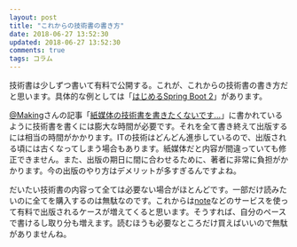 ```yaml
---
layout: post
title: "これからの技術書の書き方"
date: 2018-06-27 13:52:30
updated: 2018-06-27 13:52:30
comments: true
tags: コラム
---
```

技術書は少しずつ書いて有料で公開する。これが、これからの技術書の書き方だと思います。具体的な例としては「<a href="https://note.mu/makingx/m/m2dc6f318899c" target="_blank">はじめるSpring Boot 2</a>」があります。

<a href="https://twitter.com/making" target="_blank">@Making</a>さんの記事「<a href="https://note.mu/makingx/n/n5d1d61f0b214" target="_blank">紙媒体の技術書を書きたくないです…</a>」に書かれているように技術書を書くには膨大な時間が必要です。それを全て書き終えて出版するには相当の時間がかかります。ITの技術はどんどん進歩しているので、出版される頃には古くなってしまう場合もあります。紙媒体だと内容が間違っていても修正できません。また、出版の期日に間に合わせるために、著者に非常に負担がかかります。今の出版のやり方はデメリットが多すぎるんですよね。

だいたい技術書の内容って全ては必要ない場合がほとんどです。一部だけ読みたいのに全てを購入するのは無駄なのです。これからは<a href="https://note.mu/" target="_blank">note</a>などのサービスを使って有料で出版されるケースが増えてくると思います。そうすれば、自分のペースで書けるし取り分も増えます。読むほうも必要なところだけ買えばいいので無駄がありませんね。
